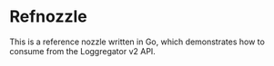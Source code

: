 # Refnozzle

This is a reference nozzle written in Go, which demonstrates how to consume
from the Loggregator v2 API.
